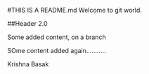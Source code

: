 #THIS IS A README.md
Welcome to git world.

##Header 2.0

Some added content, on a branch

SOme content added again...........

Krishna Basak
